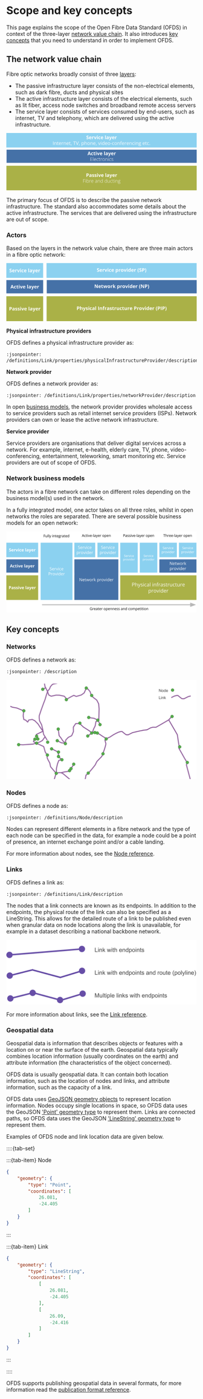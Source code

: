 # Scope and key concepts

This page explains the scope of the Open Fibre Data Standard (OFDS) in context of the three-layer [network value chain](#the-network-value-chain). It also introduces [key concepts](#key-concepts) that you need to understand in order to implement OFDS.

## The network value chain

Fibre optic networks broadly consist of three [layers](https://digital-strategy.ec.europa.eu/en/policies/broadband-network-layers-and-business-roles):

- The passive infrastructure layer consists of the non-electrical elements, such as dark fibre, ducts and physical sites
- The active infrastructure layer consists of the electrical elements, such as lit fiber, access node switches and broadband remote access servers
- The service layer consists of services consumed by end-users, such as internet, TV and telephony, which are delivered using the active infrastructure.

![The layers of fibre optic networks](../../_assets/networkValueChain.svg)

The primary focus of OFDS is to describe the passive network infrastructure. The standard also accommodates some details about the active infrastructure. The services that are delivered using the infrastructure are out of scope.

### Actors

Based on the layers in the network value chain, there are three main actors in a fibre optic network:

![The actors in fibre optic networks](../../_assets/actors.svg)

**Physical infrastructure providers**

OFDS defines a physical infrastructure provider as:
```{jsoninclude-quote} ../../schema/network-schema.json
:jsonpointer: /definitions/Link/properties/physicalInfrastructureProvider/description
```

**Network provider**

OFDS defines a network provider as:

```{jsoninclude-quote} ../../schema/network-schema.json
:jsonpointer: /definitions/Link/properties/networkProvider/description
```
In open [business models](#network-business-models), the network provider provides wholesale access to service providers such as retail internet service providers (ISPs). Network providers can own or lease the active network infrastructure.

**Service provider**

Service providers are organisations that deliver digital services across a network. For example, internet, e-health, elderly care, TV, phone, video-conferencing, entertainment, teleworking, smart monitoring etc. Service providers are out of scope of OFDS.

### Network business models

The actors in a fibre network can take on different roles depending on the business model(s) used in the network.

In a fully integrated model, one actor takes on all three roles, whilst in open networks the roles are separated. There are several possible business models for an open network:

![Business models for an open network](../../_assets/networkBusinessModels.svg)

## Key concepts

### Networks

OFDS defines a network as:
```{jsoninclude-quote} ../../schema/network-schema.json
:jsonpointer: /description
```

![An example network](../../_assets/networkExample.svg)

### Nodes

OFDS defines a node as:
```{jsoninclude-quote} ../../schema/network-schema.json
:jsonpointer: /definitions/Node/description
```

Nodes can represent different elements in a fibre network and the type of each node can be specified in the data, for example a node could be a point of presence, an internet exchange point and/or a cable landing.

For more information about nodes, see the [Node reference](../reference/schema.md#node).

### Links

OFDS defines a link as:
```{jsoninclude-quote} ../../schema/network-schema.json
:jsonpointer: /definitions/Link/description
```

The nodes that a link connects are known as its endpoints. In addition to the endpoints, the physical route of the link can also be specified as a LineString. This allows for the detailed route of a link to be published even when granular data on node locations along the link is unavailable, for example in a dataset describing a national backbone network.

![An example link](../../_assets/linkExample.svg)

For more information about links, see the [Link reference](../reference/schema.md#link).

### Geospatial data
 
Geospatial data is information that describes objects or features with a location on or near the surface of the earth. Geospatial data typically combines location information (usually coordinates on the earth) and attribute information (the characteristics of the object concerned). 

OFDS data is usually geospatial data. It can contain both location information, such as the location of nodes and links, and attribute information, such as the capacity of a link.

OFDS data uses [GeoJSON geometry objects](https://www.rfc-editor.org/rfc/rfc7946#section-3.1) to represent location information. Nodes occupy single locations in space, so OFDS data uses the GeoJSON ['Point' geometry type](https://www.rfc-editor.org/rfc/rfc7946#section-3.1.2) to represent them. Links are connected paths, so OFDS data uses the GeoJSON ['LineString' geometry type](https://www.rfc-editor.org/rfc/rfc7946#section-3.1.4) to represent them.

Examples of OFDS node and link location data are given below.

::::{tab-set}

:::{tab-item} Node
```json
{
    "geometry": {
        "type": "Point",
        "coordinates": [
            26.081,
            -24.405
        ]
    }
}
```
:::

:::{tab-item} Link
```json
{
    "geometry": {
        "type": "LineString",
        "coordinates": [
            [
                26.081,
                -24.405
            ],
            [
                26.09,
                -24.416
            ]
        ]
    }
}
```
:::

::::

OFDS supports publishing geospatial data in several formats, for more information read the [publication format reference](../reference/index.md).